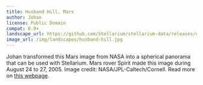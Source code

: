 ```yaml
---
title: Husband Hill, Mars
author: Johan
license: Public Domain
compat: 0.9+
landscape_url: https://github.com/Stellarium/stellarium-data/releases/download/landscapes/mars_husband_hill.zip
image_url: /img/landscapes/husband-hill.jpg
---
```

Johan transformed this Mars image from NASA into a spherical panorama that can be used with Stellarium.  Mars rover Spirit made this image during August 24 to 27, 2005. Image credit: NASA/JPL-Caltech/Cornell. Read more on <a href="http://marsrovers.nasa.gov/gallery/panoramas/spirit/2005.html">this webpage</a>.